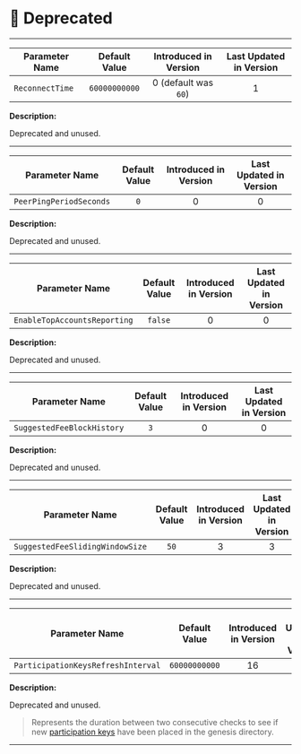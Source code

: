 # 🚫 Deprecated

---

| Parameter Name  | Default Value | Introduced in Version | Last Updated in Version |
|-----------------|:-------------:|:---------------------:|:-----------------------:|
| `ReconnectTime` | `60000000000` | 0 (default was `60`)  |            1            |

**Description:**

Deprecated and unused.

---

| Parameter Name          | Default Value | Introduced in Version | Last Updated in Version |
|-------------------------|:-------------:|:---------------------:|:-----------------------:|
| `PeerPingPeriodSeconds` |      `0`      |           0           |            0            |

**Description:**

Deprecated and unused.

---

| Parameter Name               | Default Value | Introduced in Version | Last Updated in Version |
|------------------------------|:-------------:|:---------------------:|:-----------------------:|
| `EnableTopAccountsReporting` |    `false`    |           0           |            0            |

**Description:**

Deprecated and unused.

---

| Parameter Name             | Default Value | Introduced in Version | Last Updated in Version |
|----------------------------|:-------------:|:---------------------:|:-----------------------:|
| `SuggestedFeeBlockHistory` |      `3`      |           0           |            0            |

**Description:**

Deprecated and unused.

---

| Parameter Name                  | Default Value | Introduced in Version | Last Updated in Version |
|---------------------------------|:-------------:|:---------------------:|:-----------------------:|
| `SuggestedFeeSlidingWindowSize` |     `50`      |           3           |            3            |

**Description:**

Deprecated and unused.

---

| Parameter Name                     | Default Value | Introduced in Version | Last Updated in Version |
|------------------------------------|:-------------:|:---------------------:|:-----------------------:|
| `ParticipationKeysRefreshInterval` | `60000000000` |          16           |           16            |

**Description:**

Deprecated and unused.

> Represents the duration between two consecutive checks to see if new [participation keys](../keys/keys-participation.md)
> have been placed in the genesis directory.

---
